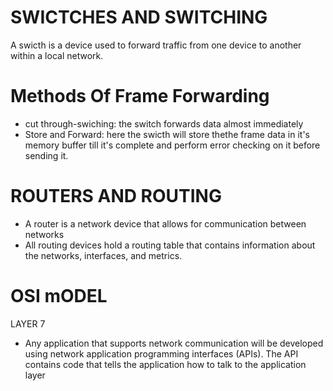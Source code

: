 # SWICTCHES AND SWITCHING
A swicth is a device used to forward traffic from one device to another within a local network.

# Methods Of Frame Forwarding
- cut through-swiching: the switch forwards data almost immediately
- Store and Forward: here the swicth will store thethe frame data in it's memory buffer till it's complete
  and perform error checking on it before sending it.

# ROUTERS AND ROUTING
- A router is a network device that allows for communication between networks
- All routing devices hold a routing table that contains information about the networks,
interfaces, and metrics.

# OSI mODEL
LAYER 7
- Any application that supports network communication will be developed using network
application programming interfaces (APIs). The API contains code that tells the
application how to talk to the application layer